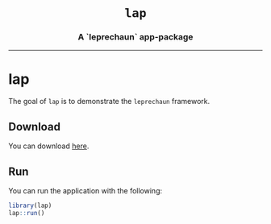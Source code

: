 <h1 align="center"> <code>lap</code> </h1>
<h3 align="center"> A `leprechaun` app-package </h3>

<hr>

# lap

The goal of `lap` is to demonstrate the `leprechaun` framework.

## Download

You can download [here](https://github.com/mjfrigaard/sfw/raw/main/_apps/lap.tar.gz).

## Run

You can run the application with the following:

``` r
library(lap)
lap::run()
```
